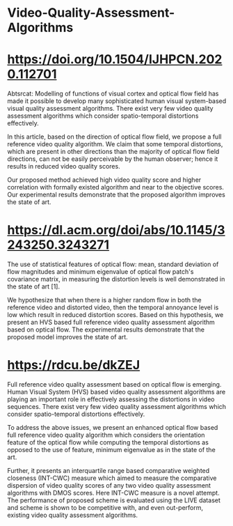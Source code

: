 # Video-Quality-Assessment-Algorithms

# https://doi.org/10.1504/IJHPCN.2020.112701
Abtsrcat: 
Modelling of functions of visual cortex and 
optical flow field has made it possible to 
develop many sophisticated human visual system-based 
visual quality assessment algorithms. 
There exist very few video quality 
assessment algorithms which consider spatio-temporal distortions effectively.

In this article, based on the direction of optical flow field, 
we propose a full reference video quality algorithm. 
We claim that some temporal distortions, which are present 
in other directions than the majority of optical flow field 
directions, can not be easily perceivable by the human observer; 
hence it results in reduced video quality scores.

Our proposed method achieved high video quality score and higher correlation 
with formally existed algorithm and near to the objective scores. 
Our experimental results demonstrate that the proposed algorithm improves the state of art.

# https://dl.acm.org/doi/abs/10.1145/3243250.3243271

The use of statistical features of optical flow: mean, 
standard deviation of flow magnitudes and minimum eigenvalue
of optical flow patch's covariance matrix, in measuring the 
distortion levels is well demonstrated in the state of art [1].

We hypothesize that when there is a higher random 
flow in both the reference video and distorted video, 
then the temporal annoyance level 
is low which result in reduced distortion scores. 
Based on this hypothesis, we present an HVS
based full reference video quality assessment 
algorithm based on optical flow. 
The experimental results demonstrate that
the proposed model improves the state of art.

# https://rdcu.be/dkZEJ

Full reference video quality assessment based on optical flow is emerging.
Human Visual System (HVS) based video quality assessment algorithms are
playing an important role in effectively assessing the distortions in video sequences. 
There exist very few video quality assessment algorithms which consider
spatio-temporal distortions effectively. 

To address the above issues, we present an enhanced optical flow based 
full reference video quality algorithm which considers the
orientation feature of the optical flow while computing
the temporal distortions as opposed to the use of feature, 
minimum eigenvalue as in the state of the art.

Further, it presents an interquartile range based comparative weighted 
closeness (INT-CWC) measure which aimed to measure the 
comparative dispersion of video quality scores of any
two video quality assessment algorithms with DMOS scores. 
Here INT-CWC measure is a novel attempt. 
The performance of proposed scheme is evaluated using the 
LIVE dataset and scheme is shown to be competitive with,
and even out-perform, existing video quality assessment algorithms.
